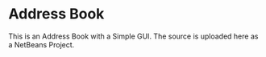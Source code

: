 # Address Book

This is an Address Book with a Simple GUI. The source is uploaded here as a NetBeans Project.
